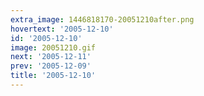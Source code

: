 ```yaml
---
extra_image: 1446818170-20051210after.png
hovertext: '2005-12-10'
id: '2005-12-10'
image: 20051210.gif
next: '2005-12-11'
prev: '2005-12-09'
title: '2005-12-10'
---
```

